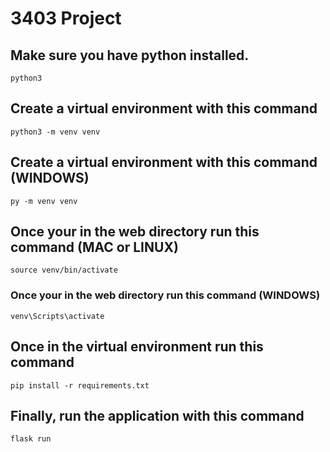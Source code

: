 # 3403 Project
## Make sure you have python installed.
```
python3
```
## Create a virtual environment with this command
```
python3 -m venv venv
```
## Create a virtual environment with this command (WINDOWS)
```
py -m venv venv
```
## Once your in the web directory run this command (MAC or LINUX)
```
source venv/bin/activate
```
### Once your in the web directory run this command (WINDOWS)
```
venv\Scripts\activate
```
## Once in the virtual environment run this command
```
pip install -r requirements.txt
```
## Finally, run the application with this command
```
flask run
```
